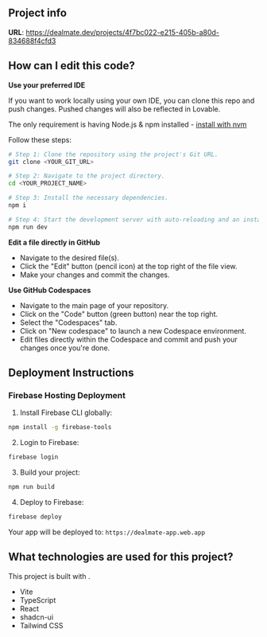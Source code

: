 
## Project info

**URL**: https://dealmate.dev/projects/4f7bc022-e215-405b-a80d-834688f4cfd3

## How can I edit this code?

**Use your preferred IDE**

If you want to work locally using your own IDE, you can clone this repo and push changes. Pushed changes will also be reflected in Lovable.

The only requirement is having Node.js & npm installed - [install with nvm](https://github.com/nvm-sh/nvm#installing-and-updating)

Follow these steps:

```sh
# Step 1: Clone the repository using the project's Git URL.
git clone <YOUR_GIT_URL>

# Step 2: Navigate to the project directory.
cd <YOUR_PROJECT_NAME>

# Step 3: Install the necessary dependencies.
npm i

# Step 4: Start the development server with auto-reloading and an instant preview.
npm run dev
```

**Edit a file directly in GitHub**

- Navigate to the desired file(s).
- Click the "Edit" button (pencil icon) at the top right of the file view.
- Make your changes and commit the changes.

**Use GitHub Codespaces**

- Navigate to the main page of your repository.
- Click on the "Code" button (green button) near the top right.
- Select the "Codespaces" tab.
- Click on "New codespace" to launch a new Codespace environment.
- Edit files directly within the Codespace and commit and push your changes once you're done.

## Deployment Instructions

### Firebase Hosting Deployment

1. Install Firebase CLI globally:
```sh
npm install -g firebase-tools
```

2. Login to Firebase:
```sh
firebase login
```

3. Build your project:
```sh
npm run build
```

4. Deploy to Firebase:
```sh
firebase deploy
```

Your app will be deployed to: `https://dealmate-app.web.app`

## What technologies are used for this project?

This project is built with .

- Vite
- TypeScript
- React
- shadcn-ui
- Tailwind CSS

